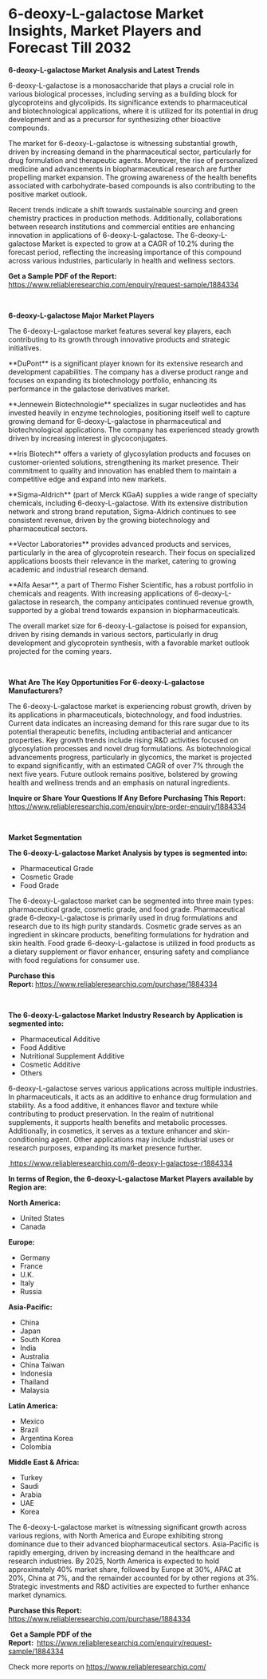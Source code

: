 <p><h1>6-deoxy-L-galactose Market Insights, Market Players and Forecast Till 2032</h1></p><p><strong>6-deoxy-L-galactose Market Analysis and Latest Trends</strong></p>
<p><p>6-deoxy-L-galactose is a monosaccharide that plays a crucial role in various biological processes, including serving as a building block for glycoproteins and glycolipids. Its significance extends to pharmaceutical and biotechnological applications, where it is utilized for its potential in drug development and as a precursor for synthesizing other bioactive compounds.</p><p>The market for 6-deoxy-L-galactose is witnessing substantial growth, driven by increasing demand in the pharmaceutical sector, particularly for drug formulation and therapeutic agents. Moreover, the rise of personalized medicine and advancements in biopharmaceutical research are further propelling market expansion. The growing awareness of the health benefits associated with carbohydrate-based compounds is also contributing to the positive market outlook.</p><p>Recent trends indicate a shift towards sustainable sourcing and green chemistry practices in production methods. Additionally, collaborations between research institutions and commercial entities are enhancing innovation in applications of 6-deoxy-L-galactose. The 6-deoxy-L-galactose Market is expected to grow at a CAGR of 10.2% during the forecast period, reflecting the increasing importance of this compound across various industries, particularly in health and wellness sectors.</p></p>
<p><strong>Get a Sample PDF of the Report:&nbsp;</strong> <a href="https://www.reliableresearchiq.com/enquiry/request-sample/1884334?utm_campaign=2171&utm_medium=2&utm_source=Github&utm_content=ia&utm_term=04022025&utm_id=6-deoxy-l-galactose">https://www.reliableresearchiq.com/enquiry/request-sample/1884334</a></p>
<p>&nbsp;</p>
<p><strong>6-deoxy-L-galactose Major Market Players</strong></p>
<p><p>The 6-deoxy-L-galactose market features several key players, each contributing to its growth through innovative products and strategic initiatives. </p><p>**DuPont** is a significant player known for its extensive research and development capabilities. The company has a diverse product range and focuses on expanding its biotechnology portfolio, enhancing its performance in the galactose derivatives market.</p><p>**Jennewein Biotechnologie** specializes in sugar nucleotides and has invested heavily in enzyme technologies, positioning itself well to capture growing demand for 6-deoxy-L-galactose in pharmaceutical and biotechnological applications. The company has experienced steady growth driven by increasing interest in glycoconjugates.</p><p>**Iris Biotech** offers a variety of glycosylation products and focuses on customer-oriented solutions, strengthening its market presence. Their commitment to quality and innovation has enabled them to maintain a competitive edge and expand into new markets.</p><p>**Sigma-Aldrich** (part of Merck KGaA) supplies a wide range of specialty chemicals, including 6-deoxy-L-galactose. With its extensive distribution network and strong brand reputation, Sigma-Aldrich continues to see consistent revenue, driven by the growing biotechnology and pharmaceutical sectors.</p><p>**Vector Laboratories** provides advanced products and services, particularly in the area of glycoprotein research. Their focus on specialized applications boosts their relevance in the market, catering to growing academic and industrial research demand.</p><p>**Alfa Aesar**, a part of Thermo Fisher Scientific, has a robust portfolio in chemicals and reagents. With increasing applications of 6-deoxy-L-galactose in research, the company anticipates continued revenue growth, supported by a global trend towards expansion in biopharmaceuticals.</p><p>The overall market size for 6-deoxy-L-galactose is poised for expansion, driven by rising demands in various sectors, particularly in drug development and glycoprotein synthesis, with a favorable market outlook projected for the coming years.</p></p>
<p>&nbsp;</p>
<p><strong>What Are The Key Opportunities For 6-deoxy-L-galactose Manufacturers?</strong></p>
<p><p>The 6-deoxy-L-galactose market is experiencing robust growth, driven by its applications in pharmaceuticals, biotechnology, and food industries. Current data indicates an increasing demand for this rare sugar due to its potential therapeutic benefits, including antibacterial and anticancer properties. Key growth trends include rising R&D activities focused on glycosylation processes and novel drug formulations. As biotechnological advancements progress, particularly in glycomics, the market is projected to expand significantly, with an estimated CAGR of over 7% through the next five years. Future outlook remains positive, bolstered by growing health and wellness trends and an emphasis on natural ingredients.</p></p>
<p><strong>Inquire or Share Your Questions If Any Before Purchasing This Report:</strong> <a href="https://www.reliableresearchiq.com/enquiry/pre-order-enquiry/1884334?utm_campaign=2171&utm_medium=2&utm_source=Github&utm_content=ia&utm_term=04022025&utm_id=6-deoxy-l-galactose">https://www.reliableresearchiq.com/enquiry/pre-order-enquiry/1884334</a></p>
<p>&nbsp;</p>
<p><strong>Market Segmentation</strong></p>
<p><strong>The 6-deoxy-L-galactose Market Analysis by types is segmented into:</strong></p>
<p><ul><li>Pharmaceutical Grade</li><li>Cosmetic Grade</li><li>Food Grade</li></ul></p>
<p><p>The 6-deoxy-L-galactose market can be segmented into three main types: pharmaceutical grade, cosmetic grade, and food grade. Pharmaceutical grade 6-deoxy-L-galactose is primarily used in drug formulations and research due to its high purity standards. Cosmetic grade serves as an ingredient in skincare products, benefiting formulations for hydration and skin health. Food grade 6-deoxy-L-galactose is utilized in food products as a dietary supplement or flavor enhancer, ensuring safety and compliance with food regulations for consumer use.</p></p>
<p><strong>Purchase this Report:&nbsp;</strong><a href="https://www.reliableresearchiq.com/purchase/1884334?utm_campaign=2171&utm_medium=2&utm_source=Github&utm_content=ia&utm_term=04022025&utm_id=6-deoxy-l-galactose">https://www.reliableresearchiq.com/purchase/1884334</a></p>
<p>&nbsp;</p>
<p><strong>The 6-deoxy-L-galactose Market Industry Research by Application is segmented into:</strong></p>
<p><ul><li>Pharmaceutical Additive</li><li>Food Additive</li><li>Nutritional Supplement Additive</li><li>Cosmetic Additive</li><li>Others</li></ul></p>
<p><p>6-deoxy-L-galactose serves various applications across multiple industries. In pharmaceuticals, it acts as an additive to enhance drug formulation and stability. As a food additive, it enhances flavor and texture while contributing to product preservation. In the realm of nutritional supplements, it supports health benefits and metabolic processes. Additionally, in cosmetics, it serves as a texture enhancer and skin-conditioning agent. Other applications may include industrial uses or research purposes, expanding its market presence further.</p></p>
<p><a href="https://www.reliableresearchiq.com/6-deoxy-l-galactose-r1884334?utm_campaign=2171&utm_medium=2&utm_source=Github&utm_content=ia&utm_term=04022025&utm_id=6-deoxy-l-galactose">&nbsp;https://www.reliableresearchiq.com/6-deoxy-l-galactose-r1884334</a></p>
<p><strong>In terms of Region, the 6-deoxy-L-galactose Market Players available by Region are:</strong></p>
<p>
    <p> <strong> North America: </strong>
        <ul>
            <li>United States</li>
            <li>Canada</li>
        </ul>
        </p> 
    <p> <strong> Europe: </strong>
        <ul>
            <li>Germany</li>
            <li>France</li>
            <li>U.K.</li>
            <li>Italy</li>
            <li>Russia</li>
        </ul>
        </p> 
    <p> <strong> Asia-Pacific: </strong>
        <ul>
            <li>China</li>
            <li>Japan</li>
            <li>South Korea</li>
            <li>India</li>
            <li>Australia</li>
            <li>China Taiwan</li>
            <li>Indonesia</li>
            <li>Thailand</li>
            <li>Malaysia</li>
        </ul>
        </p> 
    <p> <strong> Latin America: </strong>
        <ul>
            <li>Mexico</li>
            <li>Brazil</li>
            <li>Argentina Korea</li>
            <li>Colombia</li>
        </ul>
        </p> 
    <p> <strong> Middle East & Africa: </strong>
        <ul>
            <li>Turkey</li>
            <li>Saudi</li>
            <li>Arabia</li>
            <li>UAE</li>
            <li>Korea</li>
        </ul>
    </p>
    </p>
<p><p>The 6-deoxy-L-galactose market is witnessing significant growth across various regions, with North America and Europe exhibiting strong dominance due to their advanced biopharmaceutical sectors. Asia-Pacific is rapidly emerging, driven by increasing demand in the healthcare and research industries. By 2025, North America is expected to hold approximately 40% market share, followed by Europe at 30%, APAC at 20%, China at 7%, and the remainder accounted for by other regions at 3%. Strategic investments and R&D activities are expected to further enhance market dynamics.</p></p>
<p><strong>Purchase this Report: </strong><a href="https://www.reliableresearchiq.com/purchase/1884334?utm_campaign=2171&utm_medium=2&utm_source=Github&utm_content=ia&utm_term=04022025&utm_id=6-deoxy-l-galactose">https://www.reliableresearchiq.com/purchase/1884334</a></p>
<p>&nbsp;<strong>Get a Sample PDF of the Report:&nbsp;&nbsp;</strong><a href="https://www.reliableresearchiq.com/enquiry/request-sample/1884334?utm_campaign=2171&utm_medium=2&utm_source=Github&utm_content=ia&utm_term=04022025&utm_id=6-deoxy-l-galactose">https://www.reliableresearchiq.com/enquiry/request-sample/1884334</a></p>
<p><strong></strong></p>
<p>Check more reports on <a href="https://www.reliableresearchiq.com/?utm_campaign=2171&utm_medium=2&utm_source=Github&utm_content=ia&utm_term=04022025&utm_id=6-deoxy-l-galactose">https://www.reliableresearchiq.com/</a></p>